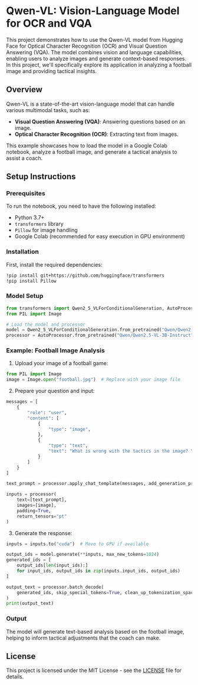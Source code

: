 # Qwen-VL: Vision-Language Model for OCR and VQA
This project demonstrates how to use the Qwen-VL model from Hugging Face for Optical Character Recognition (OCR) and Visual Question Answering (VQA). The model combines vision and language capabilities, enabling users to analyze images and generate context-based responses. In this project, we'll specifically explore its application in analyzing a football image and providing tactical insights.

## Overview
Qwen-VL is a state-of-the-art vision-language model that can handle various multimodal tasks, such as:

- **Visual Question Answering (VQA)**: Answering questions based on an image.
- **Optical Character Recognition (OCR)**: Extracting text from images.
  
This example showcases how to load the model in a Google Colab notebook, analyze a football image, and generate a tactical analysis to assist a coach.

## Setup Instructions
### Prerequisites
To run the notebook, you need to have the following installed:

- Python 3.7+
- `transformers` library
- `Pillow` for image handling
- Google Colab (recommended for easy execution in GPU environment)

### Installation
First, install the required dependencies:

```bash
!pip install git+https://github.com/huggingface/transformers
!pip install Pillow
```

### Model Setup
```python
from transformers import Qwen2_5_VLForConditionalGeneration, AutoProcessor
from PIL import Image

# Load the model and processor
model = Qwen2_5_VLForConditionalGeneration.from_pretrained("Qwen/Qwen2.5-VL-3B-Instruct", torch_dtype="auto", device_map="auto")
processor = AutoProcessor.from_pretrained("Qwen/Qwen2.5-VL-3B-Instruct")
```

### Example: Football Image Analysis
1. Upload your image of a football game:

```python
from PIL import Image
image = Image.open("football.jpg")  # Replace with your image file
```

2. Prepare your question and input:

```python
messages = [
    {
        "role": "user",
        "content": [
            {
                "type": "image",
            },
            {
                "type": "text",
                "text": "What is wrong with the tactics in the image? Your analysis should help the coach."
            }
        ]
    }
]

text_prompt = processor.apply_chat_template(messages, add_generation_prompt=True)

inputs = processor(
    text=[text_prompt],
    images=[image],
    padding=True,
    return_tensors="pt"
)
```

3. Generate the response:

```python
inputs = inputs.to("cuda")  # Move to GPU if available

output_ids = model.generate(**inputs, max_new_tokens=1024)
generated_ids = [
    output_ids[len(input_ids):]
    for input_ids, output_ids in zip(inputs.input_ids, output_ids)
]

output_text = processor.batch_decode(
    generated_ids, skip_special_tokens=True, clean_up_tokenization_spaces=True
)
print(output_text)
```

### Output
The model will generate text-based analysis based on the football image, helping to inform tactical adjustments that the coach can make.

## License
This project is licensed under the MIT License - see the [LICENSE](LICENSE.txt) file for details.
